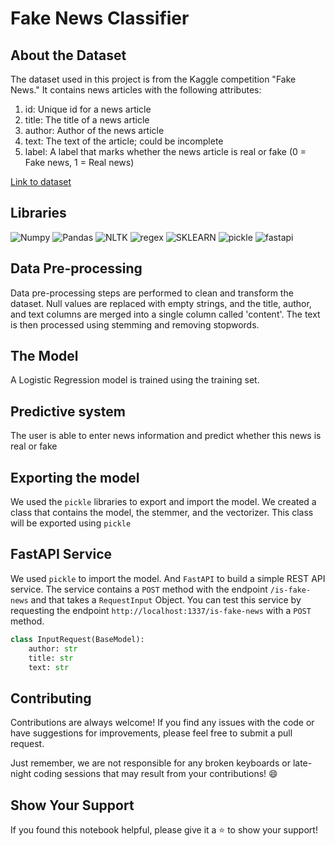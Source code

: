 # Fake News Classifier

## About the Dataset
The dataset used in this project is from the Kaggle competition "Fake News." It contains news articles with the following attributes:
1. id: Unique id for a news article
2. title: The title of a news article
3. author: Author of the news article
4. text: The text of the article; could be incomplete
5. label: A label that marks whether the news article is real or fake (0 = Fake news, 1 = Real news)

[Link to dataset](https://www.kaggle.com/c/fake-news/data?select=train.csv)

## Libraries
  ![Numpy](https://img.shields.io/badge/Numpy-007396?style=for-the-badge&logo=numpy&logoColor=white)
  ![Pandas](https://img.shields.io/badge/Pandas-007396?style=for-the-badge&logo=pandas&logoColor=white)
  ![NLTK](https://img.shields.io/badge/NLTK-Natural%20Language%20Toolkit-%23ED8B00.svg?style=for-the-badge&logo=java&logoColor=white)
  ![regex](https://img.shields.io/badge/RE-RegEx-%23ED8B00.svg?style=for-the-badge&logo=java&logoColor=white)
  ![SKLEARN](https://img.shields.io/badge/sklearn-007396?style=for-the-badge&logo=scikit-learn&logoColor=white)
  ![pickle](https://img.shields.io/badge/pickle-007396?style=for-the-badge&logo=pickle&logoColor=white)
  ![fastapi](https://img.shields.io/badge/Fast%20API-007396?style=for-the-badge&logo=fastapi&logoColor=white)


## Data Pre-processing
Data pre-processing steps are performed to clean and transform the dataset. Null values are replaced with empty strings, and the title, author, and text columns are merged into a single column called 'content'. The text is then processed using stemming and removing stopwords.

## The Model 
A Logistic Regression model is trained using the training set.

## Predictive system
The user is able to enter news information and predict whether this news is real or fake

## Exporting the model
We used the `pickle` libraries to export and import the model. We created a class that contains the model, the stemmer, and the vectorizer. This class will be exported using `pickle`

## FastAPI Service
We used `pickle` to import the model. And `FastAPI` to build a simple REST API service. The service contains a `POST` method with the endpoint `/is-fake-news` and that takes a `RequestInput` Object. You can test this service by requesting the endpoint `http://localhost:1337/is-fake-news` with a `POST` method. 
```python
class InputRequest(BaseModel):
	author: str
	title: str
	text: str
```

## Contributing
Contributions are always welcome! If you find any issues with the code or have suggestions for improvements, please feel free to submit a pull request.

Just remember, we are not responsible for any broken keyboards or late-night coding sessions that may result from your contributions! 😄

## Show Your Support
If you found this notebook helpful, please give it a ⭐️ to show your support!
